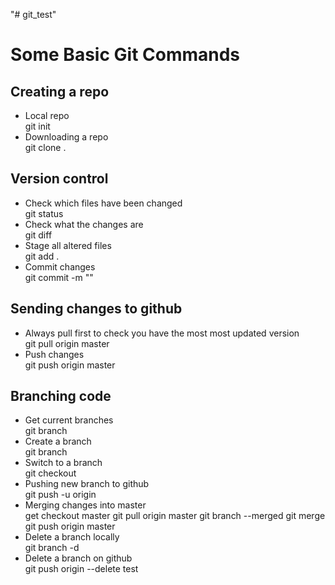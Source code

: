 "# git_test" 

# Some Basic Git Commands
## Creating a repo
* Local repo  
git init
* Downloading a repo  
git clone <url> .

## Version control 
* Check which files have been changed  
git status
* Check what the changes are  
git diff
* Stage all altered files  
git add .
* Commit changes  
git commit -m "<comments>"

## Sending changes to github
* Always pull first to check you have the most most updated version  
git pull origin master
* Push changes  
git push origin master

## Branching code
* Get current branches  
git branch
* Create a branch  
git branch <name>
* Switch to a branch  
git checkout <name>
* Pushing new branch to github  
git push -u origin <name>
* Merging changes into master  
get checkout master
git pull origin master
git branch --merged
git merge <name>
git push origin master
* Delete a branch locally  
git branch -d <name>
* Delete a branch on github  
git push origin --delete test
